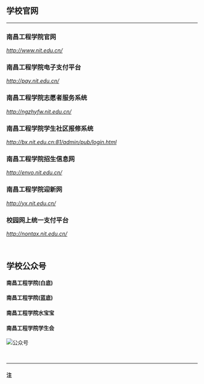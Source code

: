 ## 学校官网
---
### 南昌工程学院官网
*http://www.nit.edu.cn/*

### 南昌工程学院电子支付平台
*http://pay.nit.edu.cn/*

### 南昌工程学院志愿者服务系统
*http://ngzhyfw.nit.edu.cn/*

### 南昌工程学院学生社区报修系统
*http://bx.nit.edu.cn:81/admin/pub/login.html*

### 南昌工程学院招生信息网
*http://envo.nit.edu.cn/*

### 南昌工程学院迎新网
*http://yx.nit.edu.cn/*

### 校园网上统一支付平台
*http://nontax.nit.edu.cn/*


<br>

## 学校公众号

#### 南昌工程学院(白底)
#### 南昌工程学院(蓝底)
#### 南昌工程学院水宝宝
#### 南昌工程学院学生会
![公众号](http://39.106.85.24:8999/images/wechatNIT.png)

<br>

---
#### 注 


<br>